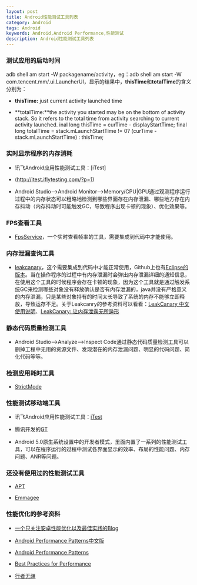 ```yaml
---
layout: post
title: Android性能测试工具列表
category: Android
tags: Android
keywords: Android,Android Performance,性能测试
description: Android性能测试工具列表
---
```


### 测试应用的启动时间

adb shell am start -W packagename/activity，eg：adb shell am start -W com.tencent.mm/.ui.LauncherUI，显示的结果中，**thisTime**和**totalTime**的含义分别为：

- **thisTime:** just current activity launched time

- **totalTime:**the activity you started may be on the bottom of activity stack. So it refers to the total time from activity searching to current activity launched. inal long thisTime = curTime - displayStartTime; final long totalTime = stack.mLaunchStartTime != 0? (curTime - stack.mLaunchStartTime) : thisTime;

### 实时显示程序的内存消耗

- 讯飞Android应用性能测试工具：[iTest]

- (http://itest.iflytesting.com/?p=1)

- Android Studio—>Android Monitor—>Memory/CPU|GPU通过观测程序运行过程中的内存状态可以粗略地检测到哪些界面存在内存泄漏、哪些地方存在内存抖动（内存抖动时可能触发GC，导致程序出现卡顿的现象）、优化效果等。

### FPS查看工具

- [FpsService](https://github.com/1860yk/FpsService)，一个实时查看帧率的工具，需要集成到代码中才能使用。

### 内存泄漏查询工具

- [leakcanary](https://github.com/square/leakcanary)，这个需要集成到代码中才能正常使用，Github上也有[Eclipse的版本](https://github.com/teffy/LeakcanarySample-Eclipse)。当在操作程序的过程中有内存泄漏时会弹出内存泄漏详细的通知信息，在使用这个工具的时候程序会存在卡顿的现象，因为这个工具就是通过触发系统GC来检测哪些对象没有释放确认是否有内存泄漏的，java并没有严格意义的内存泄漏，只是某些对象持有的时间太长导致了系统的内存不能够立即释放，导致运存不足。关于Leakcanry的参考资料可以看看：[LeakCanary 中文使用说明](http://www.liaohuqiu.net/cn/posts/leak-canary-read-me/)、[LeakCanary: 让内存泄露无所遁形](http://www.liaohuqiu.net/cn/posts/leak-canary/)

### 静态代码质量检测工具

- Android Studio—>Analyze—>Inspect Code通过静态代码质量检测工具可以删掉工程中无用的资源文件、发现潜在的内存泄漏问题、明显的代码问题、简化代码等等。

### 检测应用耗时工具

- [StrictMode](http://android-performance.com/android/2014/04/24/android-strict-mode.html)

### 性能测试移动端工具

- 讯飞Android应用性能测试工具：[iTest](http://itest.iflytesting.com/?p=1)

- 腾讯开发的[GT](http://gt.tencent.com/)

- Android 5.0原生系统设置中的开发者模式，里面内置了一系列的性能测试工具，可以在程序运行的过程中测试各界面显示的效率、布局的性能问题、内存问题、ANR等问题。

### 还没有使用过的性能测试工具

- [APT](https://code.csdn.net/Tencent/apt)

- [Emmagee](https://github.com/NetEase/Emmagee)

### 性能优化的参考资料

- [一个只关注安卓性能优化以及最佳实践的Blog](http://android-performance.com/)

- [Android Performance Patterns中文版](http://hukai.me/blog/archives/)

- [Android Performance Patterns](https://www.youtube.com/playlist?list=PLWz5rJ2EKKc9CBxr3BVjPTPoDPLdPIFCE)

- [Best Practices for Performance](http://developer.android.com/training/best-performance.html)

- [行者无疆](http://wuche.info/)